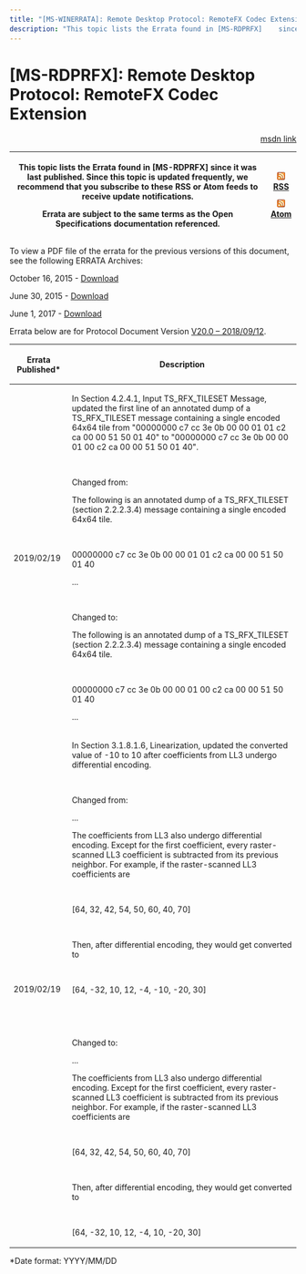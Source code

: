 ```yaml
---
title: "[MS-WINERRATA]: Remote Desktop Protocol: RemoteFX Codec Extension"
description: "This topic lists the Errata found in [MS-RDPRFX]    since it was last published. Since this topic is updated frequently, we    recommend that you"
---
```


# [MS-RDPRFX]: Remote Desktop Protocol: RemoteFX Codec Extension

<p align="right"><a href="https://msdn.microsoft.com/en-us/library/0e77bb05-9962-4ba2-9f22-991ce459447d">msdn link</a></p>
<p> </p>

<table>
 <thead>
  <tr>
   <th>
   <p>This topic lists the Errata found in [MS-RDPRFX]
   since it was last published. Since this topic is updated frequently, we
   recommend that you subscribe to these RSS or Atom feeds to receive update
   notifications.</p>
   <p>Errata are subject to the same terms as the
   Open Specifications documentation referenced.</p>
   </th>
   <th>
   <p><img id="Picture 49" src="ms-winerrata_files/image001.png"><a href="http://blogs.msdn.com/b/protocol_content_errata/rss.aspx">RSS</a> </p>
   <p><img id="Picture 50" src="ms-winerrata_files/image001.png"><a href="http://blogs.msdn.com/b/protocol_content_errata/atom.aspx">Atom</a> </p>
   <p> </p>
   </th>
  </tr>
 </thead>
</table>

<p>To view a PDF file of the errata for the previous versions
of this document, see the following ERRATA Archives:</p>

<p>October 16, 2015 - <a href="http://go.microsoft.com/fwlink/?LinkID=690377">Download</a></p>

<p>June 30, 2015 - <a href="http://go.microsoft.com/fwlink/?LinkId=617579">Download</a></p>

<p>June 1, 2017 - <a href="https://winprotocoldoc.blob.core.windows.net/productionwindowsarchives/MS-WINERRATA/%5bMS-WINERRATA%5d-170601.pdf">Download</a></p>

<p>Errata below are for Protocol Document Version <a href="https://docs.microsoft.com/en-us/openspecs/windows_protocols/ms-rdprfx/62495a4a-a495-46ea-b459-5cde04c44549">V20.0
– 2018/09/12</a>.</p>

<table>
 <thead>
  <tr>
   <th>
   <p>Errata Published*</p>
   </th>
   <th>
   <p>Description</p>
   </th>
  </tr>
 </thead>
 <tr>
  <td>
  <p>2019/02/19</p>
  </td>
  <td>
  <p>In Section 4.2.4.1, Input TS_RFX_TILESET Message,
  updated the first line of an annotated dump of a TS_RFX_TILESET message
  containing a single encoded 64x64 tile from &quot;00000000 c7 cc 3e 0b 00 00
  01 01 c2 ca 00 00 51 50 01 40&quot; to &quot;00000000 c7 cc 3e 0b 00 00 01 00
  c2 ca 00 00 51 50 01 40&quot;.&#8203;</p>
  <p>&#8203;</p>
  <p>Changed from:&#8203;</p>
  <p>The following is an annotated dump of a TS_RFX_TILESET
  (section 2.2.2.3.4) message containing a single encoded 64x64 tile.&#8203;</p>
  <p>&#8203;</p>
  <p>00000000 c7 cc 3e 0b 00 00 01 01 c2 ca 00 00 51 50 01
  40 &#8203;</p>
  <p>...&#8203;</p>
  <p>&#8203;</p>
  <p>Changed to:&#8203;</p>
  <p>The following is an annotated dump of a TS_RFX_TILESET
  (section 2.2.2.3.4) message containing a single encoded 64x64 tile.&#8203;</p>
  <p>&#8203;</p>
  <p>00000000 c7 cc 3e 0b 00 00 01 00 c2 ca 00 00 51 50 01
  40 &#8203;</p>
  <p>...</p>
  </td>
 </tr>
 <tr>
  <td>
  <p>2019/02/19</p>
  </td>
  <td>
  <p>In Section 3.1.8.1.6, Linearization, updated the
  converted value of -10 to 10 after coefficients from LL3 undergo differential
  encoding.&#8203;</p>
  <p>&#8203;</p>
  <p>Changed from:&#8203;</p>
  <p>...&#8203;</p>
  <p>The coefficients from LL3 also undergo differential
  encoding. Except for the first coefficient, every raster-scanned LL3
  coefficient is subtracted from its previous neighbor. For example, if the
  raster-scanned LL3 coefficients are&#8203;</p>
  <p>&#8203;</p>
  <p>[64, 32, 42, 54, 50, 60, 40, 70]&#8203;</p>
  <p>&#8203;</p>
  <p>Then, after differential encoding, they would get
  converted to&#8203;</p>
  <p>&#8203;</p>
  <p>[64, -32, 10, 12, -4, -10, -20, 30]&#8203;</p>
  <p>&#8203;</p>
  <p>&#8203;</p>
  <p>Changed to:&#8203;</p>
  <p>...&#8203;</p>
  <p>The coefficients from LL3 also undergo differential
  encoding. Except for the first coefficient, every raster-scanned LL3
  coefficient is subtracted from its previous neighbor. For example, if the raster-scanned
  LL3 coefficients are&#8203;</p>
  <p>&#8203;</p>
  <p>[64, 32, 42, 54, 50, 60, 40, 70]&#8203;</p>
  <p>&#8203;</p>
  <p>Then, after differential encoding, they would get
  converted to&#8203;</p>
  <p>&#8203;</p>
  <p>[64, -32, 10, 12, -4, 10, -20, 30]&#8203;</p>
  </td>
 </tr>
</table>

<p>*Date format: YYYY/MM/DD</p>


                